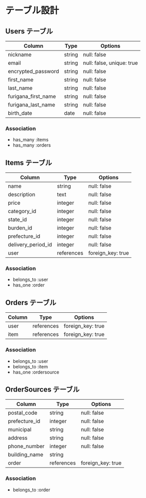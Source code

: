 # テーブル設計

## Users テーブル

| Column              | Type   | Options                   |
| ------------------- | ------ | ------------------------- |
| nickname            | string | null: false               |
| email               | string | null: false, unique: true |
| encrypted_password  | string | null: false               |
| first_name          | string | null: false               |
| last_name           | string | null: false               |
| furigana_first_name | string | null: false               |
| furigana_last_name  | string | null: false               |
| birth_date          | date   | null: false               |

### Association

- has_many :items
- has_many :orders

## Items テーブル

| Column             | Type       | Options           |
| ------------------ | ---------- | ----------------- |
| name               | string     | null: false       |
| description        | text       | null: false       |
| price              | integer    | null: false       |
| category_id        | integer    | null: false       |
| state_id           | integer    | null: false       |
| burden_id          | integer    | null: false       |
| prefecture_id      | integer    | null: false       |
| delivery_period_id | integer    | null: false       |
| user               | references | foreign_key: true |

### Association

- belongs_to :user
- has_one :order

## Orders テーブル

| Column | Type       | Options           |
| ------ | ---------- | ----------------- |
| user   | references | foreign_key: true |
| item   | references | foreign_key: true |

### Association

- belongs_to :user
- belongs_to :item
- has_one :ordersource

## OrderSources テーブル

| Column        | Type       | Options           |
| ------------- | ---------- | ----------------- |
| postal_code   | string     | null: false       |
| prefecture_id | integer    | null: false       |
| municipal     | string     | null: false       |
| address       | string     | null: false       |
| phone_number  | integer    | null: false       |
| building_name | string     |                   |
| order         | references | foreign_key: true |

### Association

- belongs_to :order
